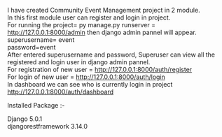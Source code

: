 I have created Community Event Management project in 2 module.                                                                                        
In this first module  user can register and login in project.                                                                                         
For running the project= py manage.py runserver =  http://127.0.0.1:8000/admin then django admin pannel will appear.                                  
superusername= event                                                                                                                                 
password=event    
After entered superusername and password, Superuser can view all the registered and login user in django admin pannel.                                                                                                                                      
For registration of new user =  http://127.0.0.1:8000/auth/register                                                                                  
For login of new user =  http://127.0.0.1:8000/auth/login                                                                                                  
In dashboard we can see who is currently login in project http://127.0.0.1:8000/auth/dashboard                                                                         

                                                                                                                                                  
Installed Package :-

Django 5.0.1                                                                                                                                                
djangorestframework 3.14.0
